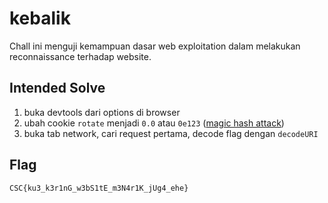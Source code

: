 # kebalik

Chall ini menguji kemampuan dasar web exploitation dalam melakukan reconnaissance terhadap website.

## Intended Solve

1. buka devtools dari options di browser
2. ubah cookie `rotate` menjadi `0.0` atau `0e123` ([magic hash attack](https://security.stackexchange.com/questions/238043/magic-hash-attack-in-javascript))
3. buka tab network, cari request pertama, decode flag dengan `decodeURI`

## Flag

```
CSC{ku3_k3r1nG_w3bS1tE_m3N4r1K_jUg4_ehe}
```
